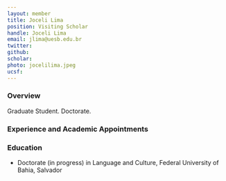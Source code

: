 ```yaml
---
layout: member
title: Joceli Lima
position: Visiting Scholar
handle: Joceli Lima
email: jlima@uesb.edu.br 
twitter:
github:
scholar: 
photo: jocelilima.jpeg
ucsf: 
---
```


### Overview

Graduate Student. Doctorate. 

### Experience and Academic Appointments

### Education
- Doctorate (in progress) in Language and Culture, Federal University of Bahia, Salvador

